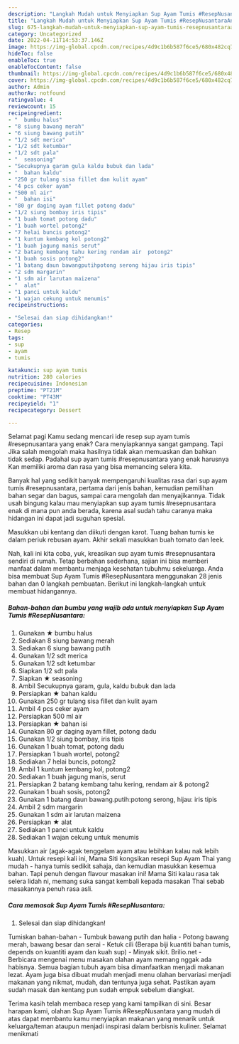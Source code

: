 ```yaml
---
description: "Langkah Mudah untuk Menyiapkan Sup Ayam Tumis #ResepNusantaraAnti Ribet"
title: "Langkah Mudah untuk Menyiapkan Sup Ayam Tumis #ResepNusantaraAnti Ribet"
slug: 675-langkah-mudah-untuk-menyiapkan-sup-ayam-tumis-resepnusantaraanti-ribet
category: Uncategorized
date: 2022-04-11T14:53:37.146Z
image: https://img-global.cpcdn.com/recipes/4d9c1b6b587f6ce5/680x482cq70/sup-ayam-tumis-resepnusantara-foto-resep-utama.jpg
hideToc: false
enableToc: true
enableTocContent: false
thumbnail: https://img-global.cpcdn.com/recipes/4d9c1b6b587f6ce5/680x482cq70/sup-ayam-tumis-resepnusantara-foto-resep-utama.jpg
cover: https://img-global.cpcdn.com/recipes/4d9c1b6b587f6ce5/680x482cq70/sup-ayam-tumis-resepnusantara-foto-resep-utama.jpg
author: Admin
authorAv: notfound
ratingvalue: 4
reviewcount: 15
recipeingredient:
- "  bumbu halus"
- "8 siung bawang merah"
- "6 siung bawang putih"
- "1/2 sdt merica"
- "1/2 sdt ketumbar"
- "1/2 sdt pala"
- "  seasoning"
- "Secukupnya garam gula kaldu bubuk dan lada"
- "  bahan kaldu"
- "250 gr tulang sisa fillet dan kulit ayam"
- "4 pcs ceker ayam"
- "500 ml air"
- "  bahan isi"
- "80 gr daging ayam fillet potong dadu"
- "1/2 siung bombay iris tipis"
- "1 buah tomat potong dadu"
- "1 buah wortel potong2"
- "7 helai buncis potong2"
- "1 kuntum kembang kol potong2"
- "1 buah jagung manis serut"
- "2 batang kembang tahu kering rendam air  potong2"
- "1 buah sosis potong2"
- "1 batang daun bawangputihpotong serong hijau iris tipis"
- "2 sdm margarin"
- "1 sdm air larutan maizena"
- "  alat"
- "1 panci untuk kaldu"
- "1 wajan cekung untuk menumis"
recipeinstructions:

- "Selesai dan siap dihidangkan!"
categories:
- Resep
tags:
- sup
- ayam
- tumis

katakunci: sup ayam tumis 
nutrition: 280 calories
recipecuisine: Indonesian
preptime: "PT21M"
cooktime: "PT43M"
recipeyield: "1"
recipecategory: Dessert

---
```



Selamat pagi Kamu sedang mencari ide resep sup ayam tumis #resepnusantara yang enak? Cara menyiapkannya sangat gampang. Tapi Jika salah mengolah maka hasilnya tidak akan memuaskan dan bahkan tidak sedap. Padahal sup ayam tumis #resepnusantara yang enak harusnya Kan memiliki aroma dan rasa yang bisa memancing selera kita.


Banyak hal yang sedikit banyak mempengaruhi kualitas rasa dari sup ayam tumis #resepnusantara, pertama dari jenis bahan, kemudian pemilihan bahan segar dan bagus, sampai cara mengolah dan menyajikannya. Tidak usah bingung kalau mau menyiapkan sup ayam tumis #resepnusantara enak di mana pun anda berada, karena asal sudah tahu caranya maka hidangan ini dapat jadi suguhan spesial.

Masukkan ubi kentang dan diikuti dengan karot. Tuang bahan tumis ke dalam periuk rebusan ayam. Akhir sekali masukkan buah tomato dan leek.


Nah, kali ini kita coba, yuk, kreasikan sup ayam tumis #resepnusantara sendiri di rumah. Tetap berbahan sederhana, sajian ini bisa memberi manfaat dalam membantu menjaga kesehatan tubuhmu sekeluarga. Anda bisa membuat Sup Ayam Tumis #ResepNusantara menggunakan 28 jenis bahan dan 0 langkah pembuatan. Berikut ini langkah-langkah untuk membuat hidangannya.

<!--inarticleads1-->

##### Bahan-bahan dan bumbu yang wajib ada untuk menyiapkan Sup Ayam Tumis #ResepNusantara:

1. Gunakan  ★ bumbu halus
1. Sediakan 8 siung bawang merah
1. Sediakan 6 siung bawang putih
1. Gunakan 1/2 sdt merica
1. Gunakan 1/2 sdt ketumbar
1. Siapkan 1/2 sdt pala
1. Siapkan  ★ seasoning
1. Ambil Secukupnya garam, gula, kaldu bubuk dan lada
1. Persiapkan  ★ bahan kaldu
1. Gunakan 250 gr tulang sisa fillet dan kulit ayam
1. Ambil 4 pcs ceker ayam
1. Persiapkan 500 ml air
1. Persiapkan  ★ bahan isi
1. Gunakan 80 gr daging ayam fillet, potong dadu
1. Gunakan 1/2 siung bombay, iris tipis
1. Gunakan 1 buah tomat, potong dadu
1. Persiapkan 1 buah wortel, potong2
1. Sediakan 7 helai buncis, potong2
1. Ambil 1 kuntum kembang kol, potong2
1. Sediakan 1 buah jagung manis, serut
1. Persiapkan 2 batang kembang tahu kering, rendam air &amp; potong2
1. Gunakan 1 buah sosis, potong2
1. Gunakan 1 batang daun bawang.putih:potong serong, hijau: iris tipis
1. Ambil 2 sdm margarin
1. Gunakan 1 sdm air larutan maizena
1. Persiapkan  ★ alat
1. Sediakan 1 panci untuk kaldu
1. Sediakan 1 wajan cekung untuk menumis


Masukkan air (agak-agak tenggelam ayam atau lebihkan kalau nak lebih kuah). Untuk resepi kali ini, Mama Siti kongsikan resepi Sup Ayam Thai yang mudah - hanya tumis sedikit sahaja, dan kemudian masukkan kesemua bahan. Tapi penuh dengan flavour masakan ini! Mama Siti kalau rasa tak selera lidah ni, memang suka sangat kembali kepada masakan Thai sebab masakannya penuh rasa asli. 

<!--inarticleads2-->

##### Cara memasak Sup Ayam Tumis #ResepNusantara:


1. Selesai dan siap dihidangkan!

Tumiskan bahan-bahan - Tumbuk bawang putih dan halia - Potong bawang merah, bawang besar dan serai - Ketuk cili (Berapa biji kuantiti bahan tumis, depends on kuantiti ayam dan kuah sup) - Minyak sikit. Brilio.net - Berbicara mengenai menu masakan olahan ayam memang nggak ada habisnya. Semua bagian tubuh ayam bisa dimanfaatkan menjadi makanan lezat. Ayam juga bisa dibuat mudah menjadi menu olahan bervariasi menjadi makanan yang nikmat, mudah, dan tentunya juga sehat. Pastikan ayam sudah masak dan kentang pun sudah empuk sebelum diangkat. 

Terima kasih telah membaca resep yang kami tampilkan di sini. Besar harapan kami, olahan Sup Ayam Tumis #ResepNusantara yang mudah di atas dapat membantu kamu menyiapkan makanan yang menarik untuk keluarga/teman ataupun menjadi inspirasi dalam berbisnis kuliner. Selamat menikmati
